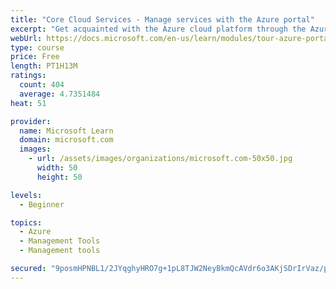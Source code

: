 ```yaml
---
title: "Core Cloud Services - Manage services with the Azure portal"
excerpt: "Get acquainted with the Azure cloud platform through the Azure portal, where you create and manage all of your Azure resources."
webUrl: https://docs.microsoft.com/en-us/learn/modules/tour-azure-portal/
type: course
price: Free
length: PT1H13M
ratings:
  count: 404
  average: 4.7351484
heat: 51

provider:
  name: Microsoft Learn
  domain: microsoft.com
  images:
    - url: /assets/images/organizations/microsoft.com-50x50.jpg
      width: 50
      height: 50

levels:
  - Beginner

topics:
  - Azure
  - Management Tools
  - Management tools

secured: "9posmHPNBL1/2JYqghyHRO7g+1pL8TJW2NeyBkmQcAVdr6o3AKjSDrIrVaz/prJlI8M1r6q0MFpfcazFMbF5u+dyuEAYBNz8J6OUz9cRDezkLYc21thUv6XHpcaVqMayCzCR/cUMl1slT4xWphF/FFxIxBjPxlNI8xa4WE/JemhhgI5JFSFsKSpXz6h6k61lIJoEOIJXX2dp6GjlzdUj+CA49wFHZ5lRMg/1omlQcYWmXm9R0c/tXV30dpf8H5EEqBmRWvsp3G29LhVWZM2nHSt3pNjpOaVm7lchSoatU4gBNFEAih8M6MTPDVIRXe+1D8zL4AEnOeh5PKAVyOiufO6E3d0axtzo3kal4r8HGzUaWk9GIfa7s26KbCO7+/+GJE0+aji02yTbSE4PjYtD14lOYwcOMhVzoIB9R/eNPO0=;OhKFi3tum/UZrAf2udM22Q=="
---
```


